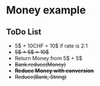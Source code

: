 # Money example

## ToDo List

* 5$ + 10CHF = 10$ if rate is 2:1
* ~~5$ + 5$ = 10$~~
* Return Money from 5$ + 5$
* ~~Bank.reduce(Money)~~
* ~~**Reduce Money with conversion**~~
* ~~Reduce(Bank, String)~~